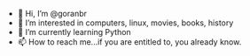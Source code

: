- 👋 Hi, I’m @goranbr
- 👀 I’m interested in computers, linux, movies, books, history
- 🌱 I’m currently learning Python
- 📫 How to reach me...if you are entitled to, you already know.

<!---
goranbr/goranbr is a ✨ special ✨ repository because its `README.md` (this file) appears on your GitHub profile.
You can click the Preview link to take a look at your changes.
--->
